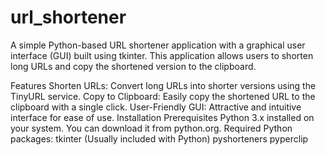 # url_shortener
A simple Python-based URL shortener application with a graphical user interface (GUI) built using tkinter. This application allows users to shorten long URLs and copy the shortened version to the clipboard.

Features
Shorten URLs: Convert long URLs into shorter versions using the TinyURL service.
Copy to Clipboard: Easily copy the shortened URL to the clipboard with a single click.
User-Friendly GUI: Attractive and intuitive interface for ease of use.
Installation
Prerequisites
Python 3.x installed on your system. You can download it from python.org.
Required Python packages:
tkinter (Usually included with Python)
pyshorteners
pyperclip
